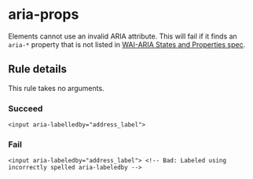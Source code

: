 # aria-props

Elements cannot use an invalid ARIA attribute. This will fail if it finds an `aria-*` property that is not listed in [WAI-ARIA States and Properties spec](https://www.w3.org/TR/wai-aria/states_and_properties#state_prop_def).

## Rule details

This rule takes no arguments.

### Succeed
```template
<input aria-labelledby="address_label">
```

### Fail
```template
<input aria-labeledby="address_label"> <!-- Bad: Labeled using incorrectly spelled aria-labeledby -->
```
